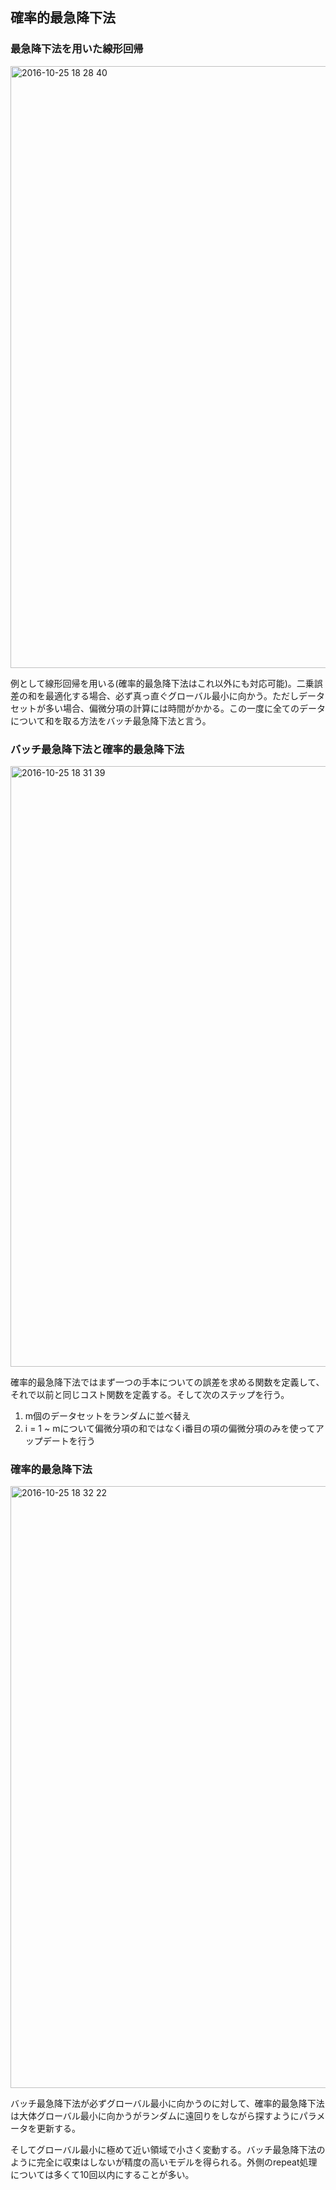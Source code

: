 ## 確率的最急降下法

### 最急降下法を用いた線形回帰

<img width="963" alt="2016-10-25 18 28 40" src="https://cloud.githubusercontent.com/assets/6447085/19680561/2c52a342-9ae1-11e6-9ea0-ee73189ca610.png">

例として線形回帰を用いる(確率的最急降下法はこれ以外にも対応可能)。二乗誤差の和を最適化する場合、必ず真っ直ぐグローバル最小に向かう。ただしデータセットが多い場合、偏微分項の計算には時間がかかる。この一度に全てのデータについて和を取る方法をバッチ最急降下法と言う。

### バッチ最急降下法と確率的最急降下法

<img width="961" alt="2016-10-25 18 31 39" src="https://cloud.githubusercontent.com/assets/6447085/19680600/50715002-9ae1-11e6-8bdd-b18b1d72ecf9.png">

確率的最急降下法ではまず一つの手本についての誤差を求める関数を定義して、それで以前と同じコスト関数を定義する。そして次のステップを行う。
1. m個のデータセットをランダムに並べ替え
2. i = 1 ~ mについて偏微分項の和ではなくi番目の項の偏微分項のみを使ってアップデートを行う

### 確率的最急降下法

<img width="963" alt="2016-10-25 18 32 22" src="https://cloud.githubusercontent.com/assets/6447085/19680619/67f8c5c0-9ae1-11e6-8c7f-b5872a432216.png">

バッチ最急降下法が必ずグローバル最小に向かうのに対して、確率的最急降下法は大体グローバル最小に向かうがランダムに遠回りをしながら探すようにパラメータを更新する。

そしてグローバル最小に極めて近い領域で小さく変動する。バッチ最急降下法のように完全に収束はしないが精度の高いモデルを得られる。外側のrepeat処理については多くて10回以内にすることが多い。
